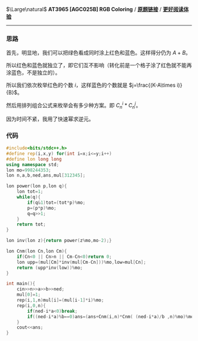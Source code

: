 $\Large\natural$ **AT3965 [AGC025B] RGB Coloring** / **[原题链接](https://www.luogu.com.cn/problem/AT3965)** / **[更好阅读体验](https://www.cnblogs.com/BlankAo/p/14004958.html)**

---

### 思路

首先，明显地，我们可以把绿色看成同时涂上红色和蓝色。这样得分仍为 $A+B$。

所以红色和蓝色就独立了，即它们互不影响（转化前是一个格子涂了红色就不能再涂蓝色，不是独立的）。

所以我们依次枚举红色的个数 $i$，这样蓝色的个数就是 $j=\frac{(K-A\times i)}{B}$。

然后用排列组合公式来枚举会有多少种方案。即 $C^i_n*C^j_n$。

因为时间不紧，我用了快速幂求逆元。

### 代码

```c++
#include<bits/stdc++.h>
#define rep(i,x,y) for(int i=x;i<=y;i++)
#define lon long long
using namespace std;
lon mo=998244353;
lon n,a,b,ned,ans,mul[312345];

lon power(lon p,lon q){
	lon tot=1;
	while(q){
		if(q&1)tot=(tot*p)%mo;
		p=(p*p)%mo;
		q=q>>1;
	}
	return tot;
}

lon inv(lon z){return power(z%mo,mo-2);}

lon Cnm(lon Cn,lon Cm){
	if(Cn<0 || Cn>n || Cm-Cn<0)return 0;
	lon upp=(mul[Cm]*inv(mul[Cm-Cn]))%mo,low=mul[Cn];
	return (upp*inv(low))%mo;
}

int main(){
	cin>>n>>a>>b>>ned;
	mul[0]=1;
	rep(i,1,n)mul[i]=(mul[i-1]*i)%mo;
	rep(i,0,n){
		if(ned-i*a<0)break;
		if((ned-i*a)%b==0)ans=(ans+Cnm(i,n)*Cnm( (ned-i*a)/b ,n)%mo)%mo;
	}
	cout<<ans;
}
```